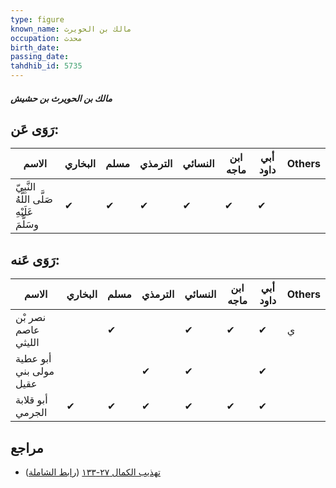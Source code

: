 ```yaml
---
type: figure
known_name: مالك بن الحويرث
occupation: محدث
birth_date:
passing_date:
tahdhib_id: 5735
---
```

##### مالك بن الحويرث بن حشيش

## رَوَى عَن:
| الاسم                                      | البخاري | مسلم | الترمذي | النسائي | ابن ماجه | أبي داود | Others |
| ------------------------------------------ | ------- | ---- | ------- | ------- | -------- | -------- | ------ |
| النَّبِيّ صَلَّى اللَّهُ عَلَيْهِ وسَلَّمَ | ✔       | ✔    | ✔       | ✔       | ✔        | ✔        |        |
## رَوَى عَنه:
| الاسم                  | البخاري | مسلم | الترمذي | النسائي | ابن ماجه | أبي داود | Others |
| ---------------------- | ------- | ---- | ------- | ------- | -------- | -------- | ------ |
| نصر بْن عاصم الليثي    |         | ✔    |         | ✔       | ✔        | ✔        | ي      |
| أبو عطية مولى بني عقيل |         |      | ✔       | ✔       |          | ✔        |        |
| أبو قلابة الجرمي       | ✔       | ✔    | ✔       | ✔       | ✔        | ✔        |        |
## مراجع
- [تهذيب الكمال ٢٧-١٣٣](obsidian://open?vault=Tahdhib-al-Kamal&file=Figures/٥٧٣٥-مالك%20بن%20الحويرث%20بن%20حشيش) ([رابط الشاملة](https://shamela.ws/book/3722/14522))